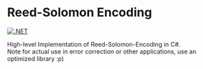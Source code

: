 # Reed-Solomon Encoding
[![.NET](https://github.com/CalebSerafin/Reed-Solomon-Encoding/actions/workflows/dotnet.yml/badge.svg?branch=master)](https://github.com/CalebSerafin/Reed-Solomon-Encoding/actions/workflows/dotnet.yml)

High-level Implementation of Reed-Solomon-Encoding in C#.<br/>
Note for actual use in error correction or other applications, use an optimized library :p)

